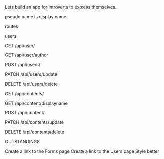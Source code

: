 Lets build an app for introverts to express themselves.

pseudo name is display name

routes

users
<!-- users -->
<!-- Get all users -->
GET /api/user/ 

<!-- Get user by author -->
GET /api/user/author 

<!-- Post user to database -->
POST /api/users/

<!-- Update user information -->
PATCH /api/users/update

<!-- Delete user information -->
DELETE /api/users/delete

<!-- content -->

<!-- Get all content -->
GET /api/contents/

<!-- Get content by author -->
GET /api/content/displayname

<!-- Post content to database -->
POST /api/content/

<!-- Update content information -->
PATCH /api/contents/update

<!-- Delete content information -->
DELETE /api/contents/delete

OUTSTANDINGS

Create a link to the Forms page
Create a link to the Users page
Style better